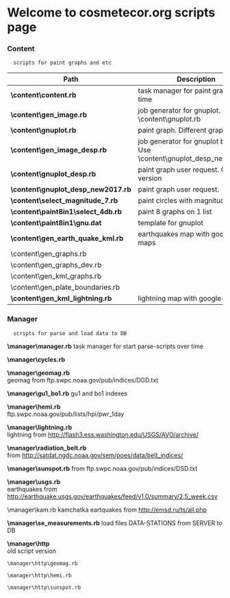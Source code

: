 # Welcome to cosmetecor.org scripts page 

### Content

      scripts for paint graphs and etc

Path | Description
------------ | -------------
**\content\content.rb** | task manager for paint graphs over time
**\content\gen_image.rb**|   job generator for gnuplot. Use \content\gnuplot.rb
**\content\gnuplot.rb**	|      paint graph. Different graphs types
**\content\gen_image_desp.rb**	|      job generator for gnuplot by USER. Use \content\gnuplot_desp_new2017.rb
**\content\gnuplot_desp.rb**|      paint graph user request. Old version
**\content\gnuplot_desp_new2017.rb**|	paint graph user request. 
**\content\select_magnitude_7.rb**|	       paint circles with magnitude
**\content\paint8in1\select_4db.rb**|	      paint 8 graphs on 1 list
**\content\paint8in1\gnu.dat**|	      template for gnuplot
**\content\gen_earth_quake_kml.rb**|	      earthquakes map with google-maps
     \content\gen_graphs.rb|	
     \content\gen_graphs_dev.rb	|
     \content\gen_kml_graphs.rb	|
     \content\gen_plate_boundaries.rb|	
**\content\gen_kml_lightning.rb**|    lightning map with google-maps


### Manager

      scripts for parse and load data to DB
	
**\manager\manager.rb**	
      task manager for start parse-scripts over time
	
**\manager\cycles.rb**	

**\manager\geomag.rb**	
       geomag from ftp.swpc.noaa.gov/pub/indices/DGD.txt

**\manager\gu1_bo1.rb**	
       gu1 and bo1 indexes

**\manager\hemi.rb**	
      ftp.swpc.noaa.gov/pub/lists/hpi/pwr_1day

**\manager\lightning.rb**	
      lightning from http://flash3.ess.washington.edu/USGS/AVO/archive/

**\manager\radiation_belt.rb**	
      from http://satdat.ngdc.noaa.gov/sem/poes/data/belt_indices/

**\manager\sunspot.rb**	
      from ftp.swpc.noaa.gov/pub/indices/DSD.txt
	
**\manager\usgs.rb**	
earthquakes from http://earthquake.usgs.gov/earthquakes/feed/v1.0/summary/2.5_week.csv

\manager\kam.rb	
      kamchatka eartquakes from http://emsd.ru/ts/all.php
	
**\manager\se_measurements.rb**	
      load files DATA-STATIONS from SERVER to DB
	
**\manager\http**  
    old script version
	
	\manager\http\geomag.rb	
	
	\manager\http\hemi.rb	
	
	\manager\http\sunspot.rb	
